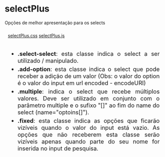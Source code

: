 # selectPlus
Opções de melhor apresentação para os selects
<div class="buttons" style="padding: 10px;">
  <a class="btn" download href="./selectPlus.css">selectPlus.css</a>
  <a class="btn" download href="./selectPlus.js">selectPlus.js</a>
</div>
<section style="padding: 10px;font-size:1.3em;">
  <ul style="text-align:justify; max-width: 800px;">
    <li style="margin-bottom:5px;"><strong>.select-select</strong>: esta classe indica o select a ser utilizado / manipulado.</li>
    <li style="margin-bottom:5px;"><strong>.add-option</strong>: esta classe indica o select que pode receber a adição de um valor (Obs: o valor do option é o valor do input em url encoded - encodeURI)</li>
    <li style="margin-bottom:5px;"><strong>.multiple</strong>: indica o select que recebe múltiplos valores. Deve ser utilizado em conjunto com o parâmetro multiple e o sufixo "[]" ao fim do name do select (name="optoins[]").</li>
    <li style="margin-bottom:5px;"><strong>.fixed</strong>: esta classe indica as opções que ficarão vizíveis quando o valor do input está vazio. As opções que não receberem esta classe serão vizíveis apenas quando parte do seu nome for inserida no input de pesquisa.</li>
  </ul>
</section>
